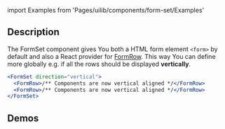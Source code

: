import Examples from 'Pages/uilib/components/form-set/Examples'

## Description

The FormSet component gives You both a HTML form element `<form>` by default and also a React provider for [FormRow](/uilib/components/form-row). This way You can define more globally e.g. if all the rows should be displayed **vertically**.

```jsx
<FormSet direction="vertical">
  <FormRow>/** Components are now vertical aligned */</FormRow>
  <FormRow>/** Components are now vertical aligned */</FormRow>
</FormSet>
```

## Demos

<Examples />
